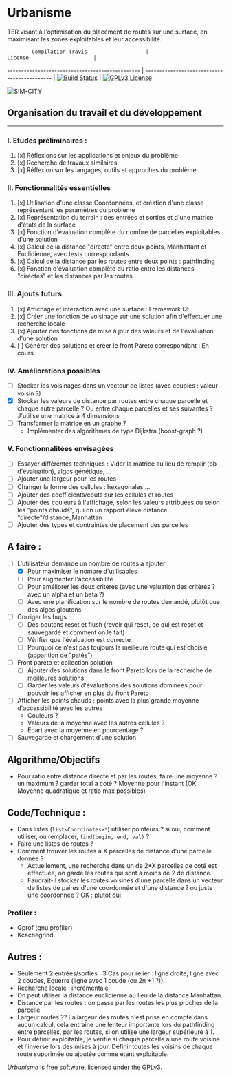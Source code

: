 Urbanisme
=========
TER visant à l'optimisation du placement de routes sur une surface, en maximisant
les zones exploitables et leur accessibilité.


            Compilation Travis                   |                  License                     |
------------------------------------------------ | -------------------------------------------- |
[![Build Status](https://travis-ci.org/flodavid/Urbanisme.svg?branch=master)](https://travis-ci.org/flodavid/Urbanisme) | [![GPLv3 License](https://img.shields.io/badge/License-GPLv3-blue.svg)](https://github.com/flodavid/Urbanisme/blob/master/COPYING.txt)
 
![SIM-CITY](http://eaassets-a.akamaihd.net/prod.simcity.com/sites/all/themes/prod-build/img/logo-simcity.png)

## Organisation du travail et du développement
---------------

### I. Etudes préliminaires :
1. [x] Réflexions sur les applications et enjeux du problème 
2. [x] Recherche de travaux similaires
3. [x] Réflexion sur les langages, outils et approches du problème

### II. Fonctionnalités essentielles
1. [x] Utilisation d'une classe Coordonnées, et création d'une classe représentant les paramètres du problème
2. [x] Représentation du terrain : des entrées et sorties et d'une matrice d'états de la surface
3. [x] Fonction d'évaluation complète du nombre de parcelles exploitables d'une solution
4. [x] Calcul de la distance "directe" entre deux points, Manhattant et Euclidienne, avec tests correspondants
5. [x] Calcul de la distance par les routes entre deux points : pathfinding
6. [x] Fonction d'évaluation complète du ratio entre les distances "directes" et les distances
par les routes

### III. Ajouts futurs
1. [x] Affichage et interaction avec une surface : Framework Qt
2. [x] Créer une fonction de voisinage sur une solution afin d'effectuer une recherche locale
3. [x] Ajouter des fonctions de mise à jour des valeurs et de l'évaluation d'une solution
4. [ ] Générer des solutions et créer le front Pareto correspondant : En cours

### IV. Améliorations possibles
+ [ ] Stocker les voisinages dans un vecteur de listes (avec couples : valeur-voisin ?)
+ [x] Stocker les valeurs de distance par routes entre chaque parcelle et chaque autre parcelle ?
Ou entre chaque parcelles et ses suivantes ? J'utilise une matrice à 4 dimensions
+ [ ] Transformer la matrice en un graphe ?
    + Implémenter des algorithmes de type Dijkstra (boost-graph ?)

### V. Fonctionnalitées envisagées
+ [ ] Essayer différentes techniques : Vider la matrice au lieu de remplir (pb d'évaluation), algos génétique, ...
+ [ ] Ajouter une largeur pour les routes
+ [ ] Changer la forme des cellules : hexagonales ...
+ [ ] Ajouter des coefficients/couts sur les cellules et routes
+ [ ] Ajouter des couleurs à l'affichage, selon les valeurs attribuées ou selon
les "points chauds", qui on un rapport élevé distance "directe"/distance_Manhattan 
+ [ ] Ajouter des types et contraintes de placement des parcelles

## A faire :
+ [ ] L'utilisateur demande un nombre de routes à ajouter 
    - [x] Pour maximiser le nombre d'utilisables
    - [ ] Pour augmenter l'accessibilité
    - [ ] Pour améliorer les deux critères (avec une valuation des critères ? avec un alpha et un beta ?)
    - [ ] Avec une planification sur le nombre de routes demandé, plutôt que des algos gloutons
+ [ ] Corriger les bugs 
    + [ ] Des boutons reset et flush (revoir qui reset, ce qui est reset et sauvegardé et comment on le fait)
    + [ ] Vérifier que l'évaluation est correcte
    + [ ] Pourquoi ce n'est pas toujours la meilleure route qui est choisie (apparition de "patés")
+ [ ] Front pareto et collection solution
    - [ ] Ajouter des solutions dans le front Pareto lors de la recherche de meilleures solutions
    - [ ] Garder les valeurs d'évaluations des solutions dominées pour pouvoir les afficher en plus du front Pareto
+ [ ] Afficher les points chauds : points avec la plus grande moyenne d'accessibilité avec les autres
    + Couleurs ?
    + Valeurs de la moyenne avec les autres cellules ?
    + Ecart avec la moyenne en pourcentage ?
+ [ ] Sauvegarde et chargement d'une solution

## Algorithme/Objectifs
- Pour ratio entre distance directe et par les routes, faire une moyenne ? un maximum ? garder total à coté ? Moyenne pour l'instant  (OK : Moyenne quadratique et ratio max possibles)

## Code/Technique :
- Dans listes (`list<Coordinates>*`) utiliser pointeurs ? si oui, comment utiliser,
ou remplacer, `find(begin, end, val)` ?
- Faire une listes de routes ?
- Comment trouver les routes à X parcelles de distance d'une parcelle donnée ?
    - Actuellement, une recherche dans un de 2*X parcelles de coté est effectuée, 
    on garde les routes qui sont à moins de 2 de distance.
    - Faudrait-il stocker les routes voisines d'une parcelle dans un vecteur de listes de paires d'une coordonnée et d'une distance ? ou juste une coordonnée ? OK : plutôt oui

### Profiler :
+ Gprof (gnu profiler)
+ Kcachegrind

## Autres :
+ Seulement 2 entrées/sorties : 3 Cas pour relier : ligne droite, ligne avec 2 coudes, Equerre (ligne avec 1 coude (ou 2n +1 ?)).
+ Recherche locale : incrémentale
+ On peut utiliser la distance euclidienne au lieu de la distance Manhattan.
+ Distance par les routes : on passe par les routes les plus proches de la parcelle
+ Largeur routes ?? La largeur des routes n'est prise en compte dans aucun calcul, cela entraine une lenteur importante lors du pathfinding entre parcelles, par les routes, si on utilise une largeur supérieure à 1.
+ Pour définir exploitable, je vérifie si chaque parcelle a une route voisine et l'inverse lors des mises à jour. Définir toutes les voisins de chaque route supprimée ou ajoutée comme étant exploitable.

_Urbanisme_ is free software, licensed under the [GPLv3](https://www.gnu.org/licenses/gpl.html).
